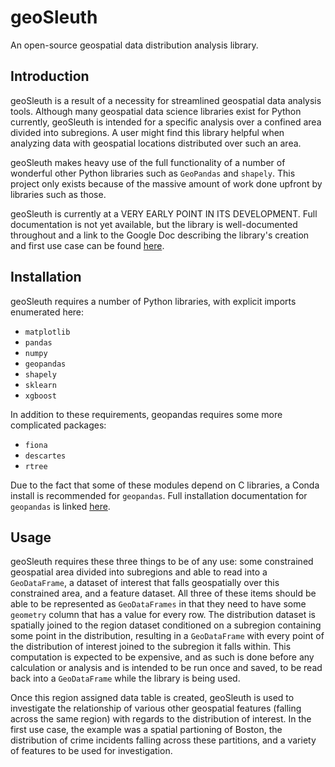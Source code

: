 # geoSleuth
An open-source geospatial data distribution analysis library.

## Introduction
geoSleuth is a result of a necessity for streamlined geospatial data analysis tools. Although many geospatial data science libraries exist for Python currently, geoSleuth is intended for a specific analysis over a confined area divided into subregions. A user might find this library helpful when analyzing data with geospatial locations distributed over such an area.

geoSleuth makes heavy use of the full functionality of a number of wonderful other Python libraries such as `GeoPandas` and `shapely`. This project only exists because of the massive amount of work done upfront by libraries such as those.

geoSleuth is currently at a VERY EARLY POINT IN ITS DEVELOPMENT. Full documentation is not yet available, but the library is well-documented throughout and a link to the Google Doc describing the library's creation and first use case  can be found [here](https://www.dropbox.com/s/bvz3qyyarx5qoww/6.S080%20Final%20Project%20Report.pdf?dl=0). 

## Installation
geoSleuth requires a number of Python libraries, with explicit imports enumerated here:

* `matplotlib`
* `pandas`
* `numpy`
* `geopandas`
* `shapely`
* `sklearn`
* `xgboost`


In addition to these requirements, geopandas requires some more complicated packages:

* `fiona`
* `descartes`
* `rtree`


Due to the fact that some of these modules depend on C libraries, a Conda install is recommended for `geopandas`. Full installation documentation for `geopandas` is linked [here](https://geopandas.readthedocs.io/en/latest/install.html).

## Usage
geoSleuth requires these three things to be of any use: some constrained geospatial area divided into subregions and able to read into a `GeoDataFrame`, a dataset of interest that falls geospatially over this constrained area, and a feature dataset. All three of these items should be able to be represented as `GeoDataFrames` in that they need to have some `geometry` column that has a value for every row. The distribution dataset is spatially joined to the region dataset conditioned on a subregion containing some point in the distribution, resulting in a `GeoDataFrame` with every point of the distribution of interest joined to the subregion it falls within. This computation is expected to be expensive, and as such is done before any calculation or analysis and is intended to be run once and saved, to be read back into a `GeoDataFrame` while the library is being used.

Once this region assigned data table is created, geoSleuth is used to investigate the relationship of various other geospatial features (falling across the same region) with regards to the distribution of interest. In the first use case, the example was a spatial partioning of Boston, the distribution of crime incidents falling across these partitions, and a variety of features to be used for investigation.
